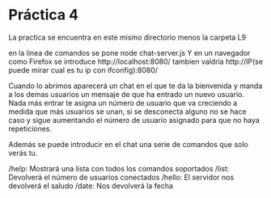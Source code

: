 # Práctica 4

La practica se encuentra en este mismo directorio menos la carpeta L9

en la linea de comandos se pone node chat-server.js
Y en un navegador como Firefox se introduce http://localhost:8080/  tambien valdría http://IP(se puede mirar cual es tu ip con ifconfig):8080/

Cuando lo abrimos aparecerá un chat en el que te da la bienvenida y manda a los demas usuarios un mensaje de que ha entrado un nuevo usuario. Nada más entrar te asigna un número de usuario que va creciendo a medida que más usuarios se unan, si se desconecta alguno no se hace caso y sigue aumentando el número de usuario asignado para que no haya repeticiones.

Además se puede introducir en el chat una serie de comandos que solo verás tu.

/help: Mostrará una lista con todos los comandos soportados
/list: Devolverá el número de usuarios conectados
/hello: El servidor nos devolverá el saludo
/date: Nos devolverá la fecha
